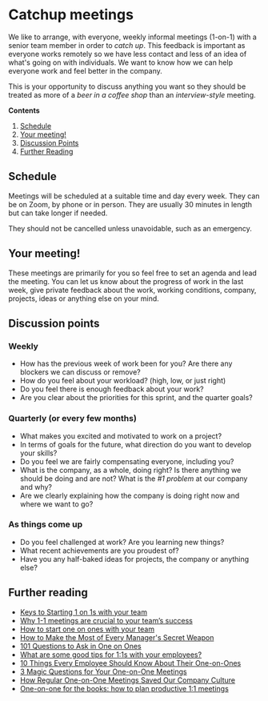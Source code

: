# Catchup meetings

We like to arrange, with everyone, weekly informal meetings (1-on-1) with a senior team member in order to *catch up*. This feedback is important as everyone works remotely so we have less contact and less of an idea of what's going on with individuals. We want to know how we can help everyone work and feel better in the company.

This is your opportunity to discuss anything you want so they should be treated as more of a *beer in a coffee shop* than an *interview-style* meeting.

**Contents**
  1. [Schedule](#schedule)
  2. [Your meeting!](#your-meeting)
  3. [Discussion Points](#discussion-points)
  4. [Further Reading](#further-reading)


## Schedule

Meetings will be scheduled at a suitable time and day every week. They can be on Zoom, by phone or in person. They are usually 30 minutes in length but can take longer if needed.

They should not be cancelled unless unavoidable, such as an emergency.

## Your meeting!

These meetings are primarily for you so feel free to set an agenda and lead the meeting. You can let us know about the progress of work in the last week, give private feedback about the work, working conditions, company, projects, ideas or anything else on your mind.


## Discussion points

### Weekly

* How has the previous week of work been for you? Are there any blockers we can discuss or remove?
* How do you feel about your workload? (high, low, or just right)
* Do you feel there is enough feedback about your work?
* Are you clear about the priorities for this sprint, and the quarter goals?

### Quarterly (or every few months)

* What makes you excited and motivated to work on a project?
* In terms of goals for the future, what direction do you want to develop your skills?
* Do you feel we are fairly compensating everyone, including you?
* What is the company, as a whole, doing right? Is there anything we should be doing and are not? What is the *#1 problem* at our company and why?
* Are we clearly explaining how the company is doing right now and where we want to go?

### As things come up

* Do you feel challenged at work? Are you learning new things?
* What recent achievements are you proudest of?
* Have you any half-baked ideas for projects, the company or anything else?


## Further reading

* [Keys to Starting 1 on 1s with your team](https://medium.com/lighthouse-on-leadership/keys-to-starting-1-on-1s-with-your-team-320448d258ad)
* [Why 1-1 meetings are crucial to your team’s success](https://wavelength.asana.com/workstyle-what-is-a-1-1/)
* [How to start one on ones with your team ](https://getlighthouse.com/blog/how-to-start-one-on-ones-your-teams/)
* [How to Make the Most of Every Manager's Secret Weapon]( https://getlighthouse.com/blog/make-every-managers-secret-weapon/)
* [101 Questions to Ask in One on Ones](http://jasonevanish.com/2014/05/29/101-questions-to-ask-in-1-on-1s/)
* [What are some good tips for 1:1s with your employees?](https://www.quora.com/What-are-some-good-tips-for-1-1s-with-your-employees)
* [10 Things Every Employee Should Know About Their One-on-Ones](https://getlighthouse.com/blog/one-on-ones-employee-know/)
* [3 Magic Questions for Your One-on-One Meetings](http://blog.hubspot.com/sales/magic-questions-for-your-one-on-one-meetings)
* [How Regular One-on-One Meetings Saved Our Company Culture](https://www.groovehq.com/blog/one-on-one-meetings-for-company-culture)
* [One-on-one for the books: how to plan productive 1:1 meetings](https://blog.asana.com/2017/12/one-on-one-meeting-agenda/)
